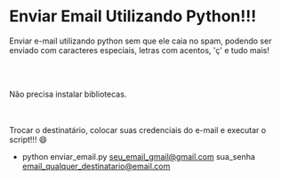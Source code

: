 # Enviar Email Utilizando Python!!! 
Enviar e-mail utilizando python sem que ele caia no spam, podendo ser enviado com caracteres especiais, letras com acentos, 'ç' e tudo mais!

</br></br>

Não precisa instalar bibliotecas.


</br></br>
Trocar o destinatário, colocar suas credenciais do e-mail e executar o script!!!   :smile: 
- python enviar_email.py seu_email_gmail@gmail.com sua_senha email_qualquer_destinatario@email.com

